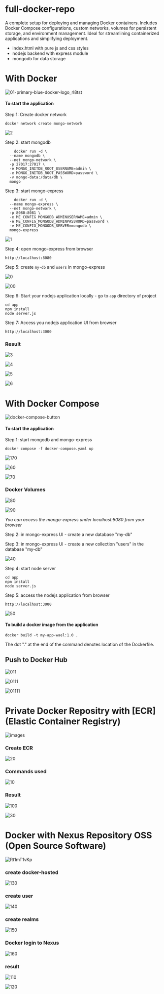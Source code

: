 # full-docker-repo
A complete setup for deploying and managing Docker containers. Includes Docker Compose configurations, custom networks, volumes for persistent storage, and environment management. Ideal for streamlining containerized applications and simplifying deployment.

- index.html with pure js and css styles
- nodejs backend with express module
- mongodb for data storage

# With Docker
![01-primary-blue-docker-logo_rl8tst](https://github.com/user-attachments/assets/df6ae12b-5647-4f54-97e1-aaabb96ea6d2)

#### To start the application

Step 1: Create docker network

    docker network create mongo-network 

![2](https://github.com/user-attachments/assets/5e0d0dad-b562-4474-9adb-7c7ddc59ae86)


Step 2: start mongodb 
```
    docker run -d \
  --name mongodb \
  --net mongo-network \
  -p 27017:27017 \
  -e MONGO_INITDB_ROOT_USERNAME=admin \
  -e MONGO_INITDB_ROOT_PASSWORD=password \
  -v mongo-data:/data/db \
  mongo
``` 

Step 3: start mongo-express
```
    docker run -d \
  --name mongo-express \
  --net mongo-network \
  -p 8080:8081 \
  -e ME_CONFIG_MONGODB_ADMINUSERNAME=admin \
  -e ME_CONFIG_MONGODB_ADMINPASSWORD=password \
  -e ME_CONFIG_MONGODB_SERVER=mongodb \
  mongo-express
```
![1](https://github.com/user-attachments/assets/917d9d9d-cbae-4ed6-9d68-26cf175f405d)


Step 4: open mongo-express from browser

    http://localhost:8080

Step 5: create `my-db` and `users` in mongo-express

![0](https://github.com/user-attachments/assets/36dcfc6c-4e73-422c-9223-0567dc83e6a1)

![00](https://github.com/user-attachments/assets/f65fe992-f407-48ea-842b-616669a1652e)


Step 6: Start your nodejs application locally - go to `app` directory of project 

    cd app
    npm install 
    node server.js
    
Step 7: Access you nodejs application UI from browser

    http://localhost:3000
    
### Result
![3](https://github.com/user-attachments/assets/0fe234b5-868e-4eff-9250-cbe66a15ec45)

![4](https://github.com/user-attachments/assets/6fd51e22-704d-432e-b5db-5f4298acd09b)

![5](https://github.com/user-attachments/assets/1897f760-07ee-4b3f-b743-7fc343c0fd35)

![6](https://github.com/user-attachments/assets/bbcfeb37-0375-4812-bf93-eda9a056a3f1)


# With Docker Compose
![docker-compose-button](https://github.com/user-attachments/assets/d231a0aa-f10f-4ff4-bebb-63c012de04a4)

#### To start the application

Step 1: start mongodb and mongo-express

    docker compose -f docker-compose.yaml up
    
![170](https://github.com/user-attachments/assets/0431efa8-b066-492a-abf1-2ef74b92fd21)

![60](https://github.com/user-attachments/assets/1a5e8b25-7a7e-4e34-8ecf-e9d4433ac145)

![70](https://github.com/user-attachments/assets/32100c7e-513a-4393-a8e1-a43ded0c7bad)

### Docker Volumes
![80](https://github.com/user-attachments/assets/cd0f9dd0-4aab-44d6-84e7-1c1453b0f633)

![90](https://github.com/user-attachments/assets/ec569d9d-3547-4986-8d00-48dcd702829a)


_You can access the mongo-express under localhost:8080 from your browser_
    
Step 2: in mongo-express UI - create a new database "my-db"

Step 3: in mongo-express UI - create a new collection "users" in the database "my-db"   

![40](https://github.com/user-attachments/assets/3f2c5328-5c6d-4c5f-86ed-6abe06fb1993)

    
Step 4: start node server 

    cd app
    npm install
    node server.js
    
Step 5: access the nodejs application from browser 

    http://localhost:3000
![50](https://github.com/user-attachments/assets/db2e7a7f-90fd-4fa0-a8e2-48533b6193e4)


#### To build a docker image from the application

    docker build -t my-app-wael:1.0 .       
    
The dot "." at the end of the command denotes location of the Dockerfile.

## Push to Docker Hub
![011](https://github.com/user-attachments/assets/55840619-4423-410a-9b9f-992e2b2666e3)

![0111](https://github.com/user-attachments/assets/34a44e1c-fc48-4da6-b6b3-168d1844af7f)

![01111](https://github.com/user-attachments/assets/1d81e4d8-89b0-4990-a46c-dfc6df179a00)

# Private Docker Repositry with [ECR](Elastic Container Registry)
![images](https://github.com/user-attachments/assets/062ec642-0e75-465b-8142-1be0fa7aeb78)

### Create ECR
![20](https://github.com/user-attachments/assets/159804c8-7e2f-4eb3-9310-42d316d72f07)

### Commands used
![10](https://github.com/user-attachments/assets/50f2d9d6-47e8-4097-8aa7-102b7fa6a3c7)

### Result
![100](https://github.com/user-attachments/assets/c8e31c5c-bb7d-427e-83c5-3b695446455f)

![30](https://github.com/user-attachments/assets/096acb9e-4c18-4ec7-9c4d-9a9c135a276e)

# Docker with Nexus Repository OSS (Open Source Software)
![Rt1mT1vKp](https://github.com/user-attachments/assets/e9b11269-5bfb-4756-9651-993f057d2030)

### create docker-hosted 
![130](https://github.com/user-attachments/assets/549f9bd5-ca36-477c-9da1-ebe90328f7d7)

### create user
![140](https://github.com/user-attachments/assets/361be8d9-ce7d-401e-ae5a-c51875747422)

### create realms
![150](https://github.com/user-attachments/assets/2cf1b1e2-f816-49d2-a18e-1a202e867831)

### Docker login to Nexus
![160](https://github.com/user-attachments/assets/e23c4837-8734-4900-9f00-5581550632dc)

### result
![110](https://github.com/user-attachments/assets/8fb16100-f952-467f-8487-b66bc4395e92)

![120](https://github.com/user-attachments/assets/b9c0ba67-a597-4b5a-9cde-46a57d99ce18)



